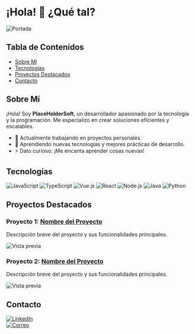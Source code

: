# ¡Hola! 👋 ¿Qué tal?

![Portada](https://images3.alphacoders.com/126/1269904.png)

## Tabla de Contenidos

- [Sobre Mí](#sobre-mí)
- [Tecnologías](#tecnologías)
- [Proyectos Destacados](#proyectos-destacados)
- [Contacto](#contacto)

## Sobre Mí

¡Hola! Soy **PlaceHolderSoft**, un desarrollador apasionado por la tecnología y la programación. Me especializo en crear soluciones eficientes y escalables.

- 🔭 Actualmente trabajando en proyectos personales.  
- 🌱 Aprendiendo nuevas tecnologías y mejores prácticas de desarrollo.  
- ⚡ Dato curioso: ¡Me encanta aprender cosas nuevas!

## Tecnologías

![JavaScript](https://img.shields.io/badge/JavaScript-F7DF1E?style=for-the-badge&logo=javascript&logoColor=black)
![TypeScript](https://img.shields.io/badge/TypeScript-007ACC?style=for-the-badge&logo=typescript&logoColor=white)
![Vue.js](https://img.shields.io/badge/Vue.js-4FC08D?style=for-the-badge&logo=vue.js&logoColor=white)
![React](https://img.shields.io/badge/React-61DAFB?style=for-the-badge&logo=react&logoColor=black)
![Node.js](https://img.shields.io/badge/Node.js-339933?style=for-the-badge&logo=node.js&logoColor=white)
![Java](https://img.shields.io/badge/Java-007396?style=for-the-badge&logo=java&logoColor=white)
![Python](https://img.shields.io/badge/Python-3776AB?style=for-the-badge&logo=python&logoColor=white)

## Proyectos Destacados

### Proyecto 1: [Nombre del Proyecto](https://github.com/tu-usuario/nombre-del-proyecto)

Descripción breve del proyecto y sus funcionalidades principales.

![Vista previa](https://ruta-a-tu-imagen-del-proyecto.com/imagen.jpg)

### Proyecto 2: [Nombre del Proyecto](https://github.com/tu-usuario/nombre-del-proyecto)

Descripción breve del proyecto y sus funcionalidades principales.

![Vista previa](https://ruta-a-tu-imagen-del-proyecto.com/imagen.jpg)

## Contacto

[![LinkedIn](https://img.shields.io/badge/LinkedIn-0A66C2?style=for-the-badge&logo=linkedin&logoColor=white)](https://www.linkedin.com/in/jovanny-miguel-pelayo-sanchez-12b466352/)  
[![Correo](https://img.shields.io/badge/Email-D14836?style=for-the-badge&logo=gmail&logoColor=white)](mailto:soft.placeholder@gmail.com)
